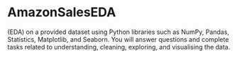 # AmazonSalesEDA
 (EDA) on a provided dataset using Python libraries such as NumPy, Pandas, Statistics, Matplotlib, and Seaborn. You will answer questions and complete tasks related to understanding, cleaning, exploring, and visualising the data.
